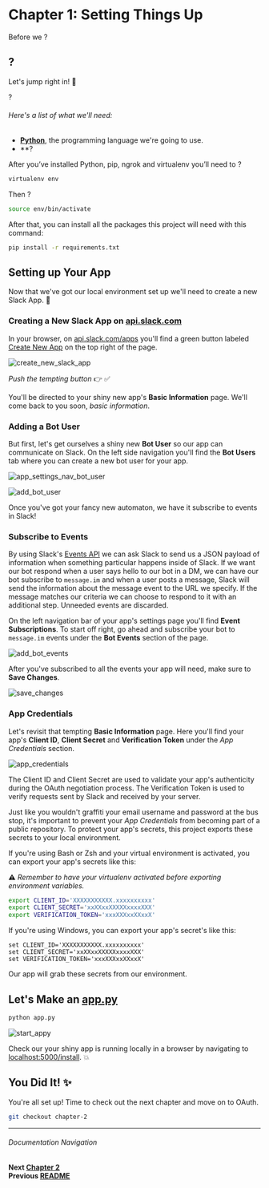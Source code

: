 # Chapter 1: Setting Things Up

Before we ?

## ?

Let's jump right in! :raised_hands:

?

###### Here's a list of what we'll need:

- **[Python](https://www.python.org/downloads/)**, the programming language we're
going to use.
- **?

After you’ve installed Python, pip, ngrok and virtualenv you’ll need to ?


```bash
virtualenv env
```

Then ?

```bash
source env/bin/activate
```

After that, you can install all the  packages this project will need with
this command:

```bash
pip install -r requirements.txt
```

## Setting up Your App

Now that we've got our local environment set up we'll need to create a new Slack App. :tada:

### Creating a New Slack App on [api.slack.com](https://api.slack.com/apps?utm_source=events&utm_campaign=build-bot-workshop&utm_medium=workshop)

In your browser, on [api.slack.com/apps](https://api.slack.com/apps?utm_source=events&utm_campaign=build-bot-workshop&utm_medium=workshop) you'll find
a green button labeled [Create New App](https://api.slack.com/apps/new?utm_source=events&utm_campaign=build-bot-workshop&utm_medium=workshop) on the
top right of the page.

![create_new_slack_app](https://cloud.githubusercontent.com/assets/4828352/20548492/b4270b52-b0d8-11e6-94cb-ea307342ebb9.png)

_Push the tempting button_  :point_right:   :white_check_mark:

You'll be directed to your shiny new app's **Basic Information** page. We'll come back to you soon, _basic information_.

### Adding a Bot User

But first, let's get ourselves a shiny new **Bot User** so our app can communicate on Slack. On the left side navigation you'll find the **Bot Users** tab where you can create a new bot user for your app.

![app_settings_nav_bot_user](https://cloud.githubusercontent.com/assets/4828352/20548580/8826d680-b0d9-11e6-96bc-84cfdabff6f4.png)

![add_bot_user](https://cloud.githubusercontent.com/assets/4828352/20548602/c67f367a-b0d9-11e6-85eb-b2069120da1e.png)

Once you've got your fancy new automaton, we have it subscribe to events in Slack!

### Subscribe to Events

By using Slack's [Events API](https://api.slack.com/events-api?utm_source=events&utm_campaign=build-bot-workshop&utm_medium=workshop) we can ask Slack to send us a JSON payload of information when something particular happens inside of Slack. If we want our bot respond when a user says hello to our bot in a DM, we can have our bot subscribe to `message.im` and when a user posts a message, Slack will send the information about the message event to the URL we specify. If the message matches our criteria we can choose to respond to it with an additional step. Unneeded events are discarded.

On the left navigation bar of your app's settings page you'll find **Event Subscriptions**.
To start off right, go ahead and subscribe your bot to `message.im` events under the **Bot Events** section of the page.

![add_bot_events](https://cloud.githubusercontent.com/assets/4828352/23191396/364af9fc-f852-11e6-9206-5aeb4ca2018a.png)


After you've subscribed to all the events your app will need, make sure to **Save Changes**.

![save_changes](https://cloud.githubusercontent.com/assets/4828352/23178485/716f367a-f81f-11e6-8967-a35893a2cd41.png)


### App Credentials

Let's revisit that tempting **Basic Information** page. Here you'll find your app's **Client ID**, **Client Secret** and **Verification Token** under the _App Credentials_ section.

![app_credentials](https://cloud.githubusercontent.com/assets/4828352/22839775/bd5af4f0-ef7f-11e6-84bf-33fe79b374f4.png)

The Client ID and Client Secret are used to validate your app's authenticity during the OAuth negotiation process. The Verification Token is used to verify requests sent by Slack and received by your server.

Just like you wouldn't graffiti your email username and password at the bus stop, it's important to prevent your _App Credentials_ from becoming part of a public repository. To protect your app's secrets, this project exports these secrets to your local environment.

If you're using Bash or Zsh and your virtual environment is activated, you can export your app's secrets like this:

:warning: _Remember to have your virtualenv activated before exporting environment variables._

```bash
export CLIENT_ID='XXXXXXXXXXX.xxxxxxxxxx'
export CLIENT_SECRET='xxXXxxXXXXXxxxxXXX'
export VERIFICATION_TOKEN='xxxXXXxxXXxxX'
```

If you're using Windows, you can export your app's secret's like this:

```dos
set CLIENT_ID='XXXXXXXXXXX.xxxxxxxxxx'
set CLIENT_SECRET='xxXXxxXXXXXxxxxXXX'
set VERIFICATION_TOKEN='xxxXXXxxXXxxX'
```

Our app will grab these secrets from our environment.

## Let's Make an [app.py](app.py)


```bash
python app.py
```
![start_appy](https://cloud.githubusercontent.com/assets/4828352/20549064/cad48f8c-b0dd-11e6-8a85-25bff2815d2e.png)

Check our your shiny app is running locally in a browser by navigating to   [localhost:5000/install](http://localhost:5000/install). :boom:

## You Did It! :sparkles:

You're all set up! Time to check out the next chapter and move on to OAuth.

```bash
git checkout chapter-2
```

---
###### Documentation Navigation
**Next [Chapter 2](./../docs/Chapter-2.md)**  
**Previous [README](./../docs/README.md)** 
